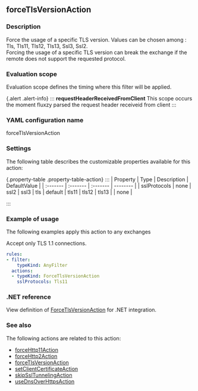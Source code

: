 ## forceTlsVersionAction

### Description

Force the usage of a specific TLS version. Values can be chosen among : Tls, Tls11, Tls12, Tls13, Ssl3, Ssl2. <br/>Forcing the usage of a specific TLS version can break the exchange if the remote does not support the requested protocol.

### Evaluation scope

Evaluation scope defines the timing where this filter will be applied. 

{.alert .alert-info}
:::
**requestHeaderReceivedFromClient** This scope occurs the moment fluxzy parsed the request header receiveid from client
:::

### YAML configuration name

forceTlsVersionAction

### Settings

The following table describes the customizable properties available for this action: 

{.property-table .property-table-action}
:::
| Property | Type | Description | DefaultValue |
| :------- | :------- | :------- | -------- |
| sslProtocols | none \| ssl2 \| ssl3 \| tls \| default \| tls11 \| tls12 \| tls13 |  | none |

:::
### Example of usage

The following examples apply this action to any exchanges

Accept only TLS 1.1 connections.

```yaml
rules:
- filter:
    typeKind: AnyFilter
  actions:
  - typeKind: ForceTlsVersionAction
    sslProtocols: Tls11
```



### .NET reference

View definition of [ForceTlsVersionAction](https://docs.fluxzy.io/api/Fluxzy.Rules.Actions.ForceTlsVersionAction.html) for .NET integration.

### See also

The following actions are related to this action: 

 - [forceHttp11Action](forceHttp11Action)
 - [forceHttp2Action](forceHttp2Action)
 - [forceTlsVersionAction](forceTlsVersionAction)
 - [setClientCertificateAction](setClientCertificateAction)
 - [skipSslTunnelingAction](skipSslTunnelingAction)
 - [useDnsOverHttpsAction](useDnsOverHttpsAction)


